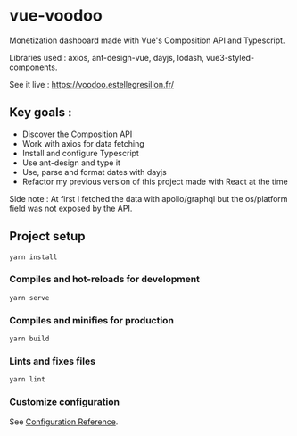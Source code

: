 # vue-voodoo

Monetization dashboard made with Vue's Composition API and Typescript.

Libraries used : axios, ant-design-vue, dayjs, lodash, vue3-styled-components.

See it live : https://voodoo.estellegresillon.fr/

## Key goals :

- Discover the Composition API
- Work with axios for data fetching
- Install and configure Typescript
- Use ant-design and type it
- Use, parse and format dates with dayjs
- Refactor my previous version of this project made with React at the time

Side note : At first I fetched the data with apollo/graphql but the os/platform field was not exposed by the API.

## Project setup

```
yarn install
```

### Compiles and hot-reloads for development

```
yarn serve
```

### Compiles and minifies for production

```
yarn build
```

### Lints and fixes files

```
yarn lint
```

### Customize configuration

See [Configuration Reference](https://cli.vuejs.org/config/).
